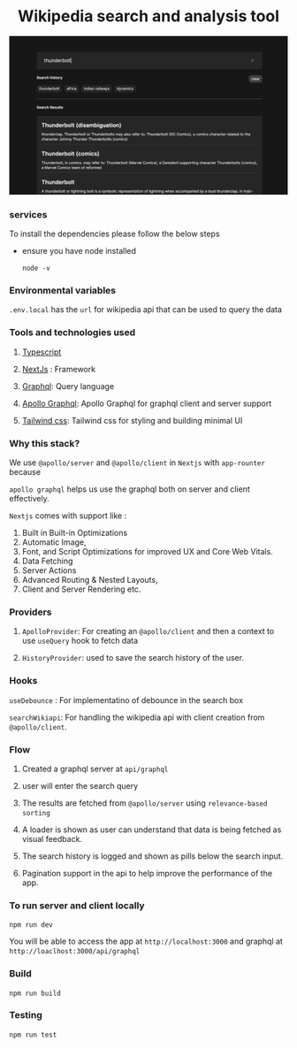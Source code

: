 <div align="center">
    <h1 align="center">Wikipedia search and analysis tool</h1>
</div>

![App UI](app-ui.png)

### services

To install the dependencies please follow the below steps

- ensure you have node installed

    ```sh-session
    node -v
    ```

### Environmental variables

`.env.local` has the `url` for wikipedia api that can be used to query the data

### Tools and technologies used

1) [Typescript]()

2) [NextJs](https://nextjs.org/) : Framework

3) [Graphql](https://graphql.org/): Query language

4) [Apollo Graphql](apollographql.com): Apollo Graphql for graphql client and server support

5) [Tailwind css](https://tailwindcss.com/): Tailwind css for styling and building minimal UI

### Why this stack?

We use `@apollo/server` and `@apollo/client` in `Nextjs` with `app-rounter` because 

`apollo graphql` helps us use the graphql both on server and client effectively.

`Nextjs` comes with support like :
1) Built in Built-in Optimizations
2) Automatic Image,
3) Font, and Script Optimizations for improved UX and Core Web Vitals. <br/>
4) Data Fetching <br/>
5) Server Actions <br/>
6) Advanced Routing & Nested Layouts, <br/>
7) Client and Server Rendering etc.

### Providers

1) `ApolloProvider`: For creating an `@apollo/client` and then a context to use `useQuery` hook to fetch data

2) `HistoryProvider`: used to save the search history of the user.

### Hooks

`useDebounce` : For implementatino of debounce in the search box

`searchWikiapi`: For handling the wikipedia api with client creation from `@apollo/client`.

### Flow

1) Created a graphql server at `api/graphql`

2) user will enter the search query

3) The results are fetched from `@apollo/server` using `relevance-based sorting`

4) A loader is shown as user can understand that data is being fetched as visual feedback.

5) The search history is logged and shown as pills below the search input.

6) Pagination support in the api to help improve the performance of the app.

### To run server and client locally

```sh-session
npm run dev
```

You will be able to access the app at `http://localhost:3000` and graphql at `http://loaclhost:3000/api/graphql`

### Build

```sh-session
npm run build
```

### Testing

```sh-session
npm run test
```
